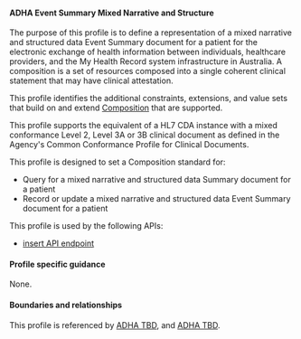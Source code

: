 #### ADHA Event Summary Mixed Narrative and Structure
The purpose of this profile is to define a representation of a mixed narrative and structured data Event Summary document for a patient for the electronic exchange of health information between individuals, healthcare providers, and the My Health Record system infrastructure in Australia. A composition is a set of resources composed into a single coherent clinical statement that may have clinical attestation.

This profile identifies the additional constraints, extensions, and value sets that build on and extend [Composition](http://hl7.org/fhir/R4/composition.html) that are supported. 

This profile supports the equivalent of a HL7 CDA instance with a mixed conformance Level 2, Level 3A or 3B clinical document as defined in the Agency's Common Conformance Profile for Clinical Documents.

This profile is designed to set a Composition standard for:
* Query for a mixed narrative and structured data Summary document for a patient
* Record or update a mixed narrative and structured data Event Summary document for a patient

This profile is used by the following APIs:
* [insert API endpoint](StructureDefinition-TBD-1.html)


#### Profile specific guidance
None.


#### Boundaries and relationships
This profile is referenced by 
[ADHA TBD](StructureDefinition-dh-TBD-core-1.html), and 
[ADHA TBD](StructureDefinition-dh-TBD-core-1.html).
